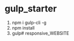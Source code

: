 # gulp_starter

1) npm i gulp-cli -g
2) npm install
3) gulp#   r e s p o n s i v e _ W E B S I T E  
 